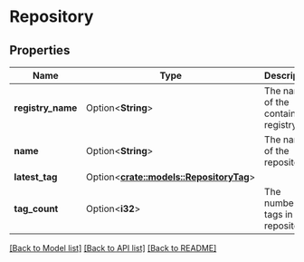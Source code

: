 # Repository

## Properties

Name | Type | Description | Notes
------------ | ------------- | ------------- | -------------
**registry_name** | Option<**String**> | The name of the container registry. | [optional]
**name** | Option<**String**> | The name of the repository. | [optional]
**latest_tag** | Option<[**crate::models::RepositoryTag**](repository_tag.md)> |  | [optional]
**tag_count** | Option<**i32**> | The number of tags in the repository. | [optional]

[[Back to Model list]](../README.md#documentation-for-models) [[Back to API list]](../README.md#documentation-for-api-endpoints) [[Back to README]](../README.md)


